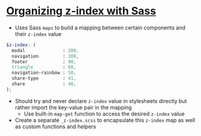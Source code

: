 # [Organizing z-index with Sass](https://jonsuh.com/blog/organizing-z-index-with-sass/)
* Uses Sass `maps` to build a mapping between certain components and their `z-index` value

```scss
$z-index: (
  modal              : 200,
  navigation         : 100,
  footer             : 90,
  triangle           : 60,
  navigation-rainbow : 50,
  share-type         : 41,
  share              : 40,
);
```

* Should try and never declare `z-index` value in stylesheets directly but rather import the key-value pair in the mapping
  * Use built-in `map-get` function to access the desired `z-index` value
* Create a separate `_z-index.scss` to encapsulate this `z-index` map as well as custom functions and helpers

